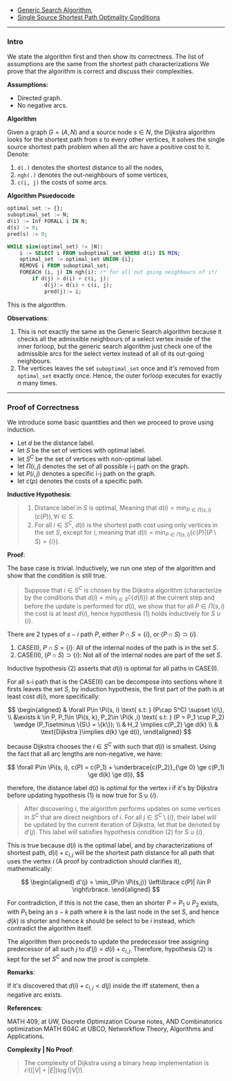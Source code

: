 - [Generic Search Algorithm](../../CSE%20000%20Basics%20Algorithms/Generic%20Search%20Algorithm.md), 
- [Single Source Shortest Path Optimality Conditions](../../CSE%20000%20Basics%20Algorithms/Single%20Source%20Shortest%20Path%20Optimality%20Conditions.md)
---
### **Intro**

We state the algorithm first and then show its correctness. The list of assumptions are the same from the shortest path characterizations We prove that the algorithm is correct and discuss their complexities. 

**Assumptions:**
- Directed graph. 
- No negative arcs. 

**Algorithm**

Given a graph $G = (A, N)$ and a source node $s\in N$, the Dijkstra algorithm looks for the shortest path from $s$ to every other vertices, it solves the single source shortest path problem when all the arc have a positive cost to it. Denote: 
1. `d(.)` denotes the shortest distance to all the nodes, 
2. `ngh(.)` denotes the out-neighbours of some vertices, 
3. `c(i, j)` the costs of some arcs.  

**Algorithm Psuedocode**
```SQL
optimal_set := {};
suboptimal_set := N;
d(i) := Inf FORALL i IN N;
d(s) := 0; 
pred(s) := 0; 

WHILE size(optimal_set) != |N|: 
    i := SELECT i FROM suboptimal_set WHERE d(i) IS MIN;
    optimal_set := optimal_set UNION {i};
    REMOVE i FROM suboptimal_set;
    FOREACH (i, j) IN ngh(i): /* for all out going neighbours of i*/
        if d(j) > d(i) + c(i, j):
            d(j):= d(i) + c(i, j); 
            pred(j):= i; 
```

This is the algorithm. 

**Observations**: 

1. This is not exactly the same as the Generic Search algorithm because it checks all the admissible neighbours of a select vertex inside of the inner forloop, but the generic search algorithm just check one of the admissible arcs for the select vertex instead of all of its out-going neighbours. 
2. The vertices leaves the set `suboptimal_set` once and it's removed from `optimal_set` exactly once. Hence, the outer forloop executes for exactly $n$ many times. 

---
### **Proof of Correctness**

We introduce some basic quantities and then we proceed to prove using induction. 

- Let $d$ be the distance label.
- let $S$ be the set of vertices with optimal label.
- let $S^C$ be the set of vertices with non-optimal label. 
- let $\Pi(i, j)$ denotes the set of all possible i-j path on the graph. 
- let $P(i, j)$ denotes a specific i-j path on the graph. 
- let $c(p)$ denotes the costs of a specific path. 

**Inductive Hypothesis**:

> 1. Distance label in $S$ is optimal, Meaning that $d(i) = \min_{P\in \Pi(s, i)}(c(P)), \forall i\in S$. 
> 2. For all $i\in S^C$, $d(i)$ is the shortest path cost using only vertices in the set $S$, except for $i$, meaning that $d(i) = \min_{P\in \Pi(s, i)}\{c(P)| (P\setminus S) = \{i\}\}$. 

**Proof**: 

The base case is trivial. Inductively, we run one step of the algorithm and show that the condition is still true. 

> Suppose that $i\in S^C$ is chosen by the Dijkstra algorithm (characterize by the conditions that $d(i)= \min_{l\in S^C}\{d(l)\}$) at the current step and before the update is performed for $d(i)$, we show that for all $P\in \Pi(s, i)$ the cost is at least $d(i)$, hence hypothesis (1) holds inductively for $S\cup \{i\}$. 

There are 2 types of $s-i$ path $P$, either $P\cap S = \{i\}$, or $(P\cap S) \supset \{i\}$. 

1. CASE(I), $P\cap S = \{i\}$: All of the internal nodes of the path is in the set $S$. 
2. CASE(II), $(P\cap S) \supset \{i\}$: Not all of the internal nodes are part of the set $S$. 

Inductive hypothesis (2) asserts that $d(i)$ is optimal for all paths in CASE(I). 

For all s-i path that is the CASE(II) can be decompose into sections where it firsts leaves the set $S$, by induction hypothesis, the first part of the path is at least cost $d(i)$, more specifically: 

$$
\begin{aligned}
    & \forall P\in \Pi(s, i) \text{ s.t: } (P\cap S^C) \supset \{i\}, 
    \\ 
    &\exists k \in P, P_1\in \Pi(s, k), P_2\in \Pi(k ,i) \text{ s.t: } (P = P_1 \cup P_2) \wedge (P_1\setminus \{S\} = \{k\});
    \\
    & 
    H_2 \implies c(P_2) \ge d(k)
    \\
    & 
    \text{Dijkstra }\implies d(k) \ge d(i), 
\end{aligned}
$$

because Dijkstra chooses the $i\in S^C$ with such that $d(i)$ is smallest. Using the fact that all arc lengths are non-negative, we have: 

$$
\forall P\in \Pi(s, i), c(P) = c(P_1) + \underbrace{c(P_2)}_{\ge 0} \ge c(P_1) \ge d(k) \ge d(i), 
$$

therefore, the distance label $d(i)$ is optimal for the vertex $i$ if it's by Dijkstra before updating hypothesis (1) is now true for $S\cup \{i\}$. 

> After discovering $i$, the algorithm performs updates on some vertices in $S^C$ that are direct neighbors of $i$. For all $j\in S^C\setminus \{i\}$, their label will be updated by the current iteration of Dijkstra, let that be denoted by $d'(j)$. This label will satisfies hypothesis condition (2) for $S\cup \{i\}$.

This is true because $d(i)$ is the optimal label, and by characterizations of shortest path, $d(i) + c_{i, j}$ will be the shortest path distance for all path that uses the vertex $i$ (A proof by contradiction should clarifies it), mathematically: 

$$
\begin{aligned}
    d'(j) = \min_{P\in \Pi(s,j)} \left\lbrace
       c(P)| i\in P
    \right\rbrace. 
\end{aligned}
$$

For contradiction, if this is not the case, then an shorter $P=P_1\cup P_2$ exists, with $P_1$ being an $s-k$ path where $k$ is the last node in the set $S$, and hence $d(k)$ is shorter and hence $k$ should be select to be $i$ instead, which contradict the algorithm itself. 

The algorithm then proceeds to update the predecessor tree assigning predecessor of all such $j$ to $d'(j) = d(i) + c_{i, j}$. Therefore, hypothesis (2) is kept for the set $S^C$ and now the proof is complete. 


**Remarks**: 

If it's discovered that $d(i) + c_{i, j} < d(j)$ inside the iff statement, then a negative arc exists. 



**References**: 

MATH 409, at UW, Discrete Optimization Course notes, AND Combinatorics optimization MATH 604C at UBCO, Networkflow Theory, Algorithms and Applications. 


**Complexity | No Proof**: 

>The complexity of Dijkstra using a binary heap implementation is $\mathcal O((|V| + |E|)\log (|V|))$. 
